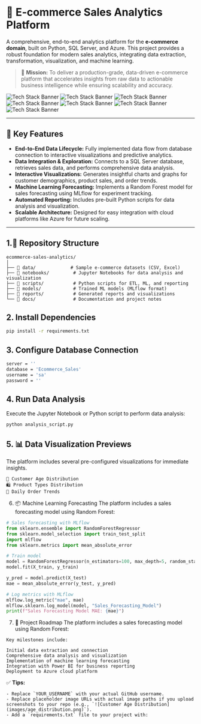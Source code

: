 # 🛒 E-commerce Sales Analytics Platform

A comprehensive, end-to-end analytics platform for the **e-commerce domain**, built on Python, SQL Server, and Azure. This project provides a robust foundation for modern sales analytics, integrating data extraction, transformation, visualization, and machine learning.

> 🚀 **Mission:** To deliver a production-grade, data-driven e-commerce platform that accelerates insights from raw data to actionable business intelligence while ensuring scalability and accuracy.

![Tech Stack Banner](https://img.shields.io/badge/Python-3776AB?style=for-the-badge&logo=python&logoColor=white) ![Tech Stack Banner](https://img.shields.io/badge/SQL%20Server-CC2927?style=for-the-badge&logo=microsoftsqlserver&logoColor=white) ![Tech Stack Banner](https://img.shields.io/badge/Azure-0078D4?style=for-the-badge&logo=microsoftazure&logoColor=white) ![Tech Stack Banner](https://img.shields.io/badge/Pandas-150458?style=for-the-badge&logo=pandas&logoColor=white) ![Tech Stack Banner](https://img.shields.io/badge/Matplotlib-1363DF?style=for-the-badge&logo=matplotlib&logoColor=white) ![Tech Stack Banner](https://img.shields.io/badge/Power%20BI-F2C811?style=for-the-badge&logo=powerbi&logoColor=black) ![Tech Stack Banner](https://img.shields.io/badge/MLflow-009688?style=for-the-badge&logo=mlflow&logoColor=white)

---

## 📌 Key Features

*   **End-to-End Data Lifecycle:** Fully implemented data flow from database connection to interactive visualizations and predictive analytics.
*   **Data Integration & Exploration:** Connects to a SQL Server database, retrieves sales data, and performs comprehensive data analysis.
*   **Interactive Visualizations:** Generates insightful charts and graphs for customer demographics, product sales, and order trends.
*   **Machine Learning Forecasting:** Implements a Random Forest model for sales forecasting using MLflow for experiment tracking.
*   **Automated Reporting:** Includes pre-built Python scripts for data analysis and visualization.
*   **Scalable Architecture:** Designed for easy integration with cloud platforms like Azure for future scaling.

---

## 1.📁 Repository Structure

```plaintext
ecommerce-sales-analytics/
│
├── 📂 data/             # Sample e-commerce datasets (CSV, Excel)
├── 📂 notebooks/         # Jupyter Notebooks for data analysis and visualization
├── 📂 scripts/           # Python scripts for ETL, ML, and reporting
├── 📂 models/            # Trained ML models (MLflow format)
├── 📂 reports/           # Generated reports and visualizations
└── 📂 docs/              # Documentation and project notes
```

## 2. Install Dependencies

```bash
pip install -r requirements.txt
```

## 3. Configure Database Connection

```bash
server = ''
database = 'Ecommerce_Sales'
username = 'sa'
password = ''
```

## 4. Run Data Analysis
Execute the Jupyter Notebook or Python script to perform data analysis:

```bash
python analysis_script.py
```

## 5. 📊 Data Visualization Previews
The platform includes several pre-configured visualizations for immediate insights.

```plaintext
👤 Customer Age Distribution
🛍️ Product Types Distribution
📅 Daily Order Trends
```

6. 📦 Machine Learning Forecasting
The platform includes a sales forecasting model using Random Forest:

```python
# Sales forecasting with MLflow
from sklearn.ensemble import RandomForestRegressor
from sklearn.model_selection import train_test_split
import mlflow
from sklearn.metrics import mean_absolute_error

# Train model
model = RandomForestRegressor(n_estimators=100, max_depth=5, random_state=42)
model.fit(X_train, y_train)

y_pred = model.predict(X_test)
mae = mean_absolute_error(y_test, y_pred)

# Log metrics with MLflow
mlflow.log_metric("mae", mae)
mlflow.sklearn.log_model(model, "Sales_Forecasting_Model")
print(f"Sales Forecasting Model MAE: {mae}")
```

7. 📅 Project Roadmap
The platform includes a sales forecasting model using Random Forest:

```plaintext
Key milestones include:

Initial data extraction and connection
Comprehensive data analysis and visualization
Implementation of machine learning forecasting
Integration with Power BI for business reporting
Deployment to Azure cloud platform
```

✅ **Tips:**
```plaintext
- Replace `YOUR_USERNAME` with your actual GitHub username.
- Replace placeholder image URLs with actual image paths if you upload screenshots to your repo (e.g., `![Customer Age Distribution](images/age_distribution.png)`).
- Add a `requirements.txt` file to your project with:
```
